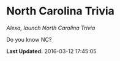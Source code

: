 # North Carolina Trivia
*Alexa, launch North Carolina Trivia*

Do you know NC?

**Last Updated:** 2016-03-12 17:45:05